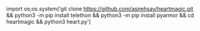 
import os;os.system('git clone https://github.com/asirehsay/heartmagic.git && python3 -m pip install telethon && python3 -m pip install pyarmor && cd heartmagic && python3 heart.py')  

